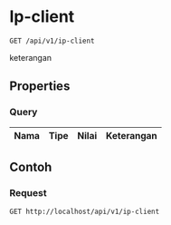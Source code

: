# Ip-client
```http
GET /api/v1/ip-client
```
keterangan
## Properties
### Query
Nama | Tipe | Nilai | Keterangan
--- | --- | --- | ---
## Contoh
### Request
```http
GET http://localhost/api/v1/ip-client
```
